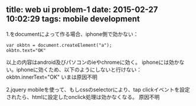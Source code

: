 title: web ui problem-1
date: 2015-02-27 10:02:29
tags: mobile development
---

1.<a></a>をdocumentによって作る場合、iphone側で効かない：

```
var okbtn = document.createElement("a");
okbtn.text="OK"
```

以上の内容はandroid及びパソコンのieやchromeに効く。
iphoneには効かない。iphoneに効くため、以下のようにしないと行けない：
okbtn.innerText="OK"
いまは原因不明

2.jquery mobileを使って、もしcssのselectorにより、tap clickイベントを設定されたら、htmlに設定したonclick処理は効かなくなる。
原因不明